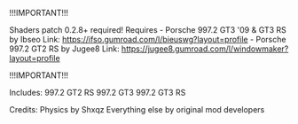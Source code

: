 !!!IMPORTANT!!!

Shaders patch 0.2.8+ required! 
Requires 
	- Porsche 997.2 GT3 '09 & GT3 RS by Ibseo
	  Link: https://ifso.gumroad.com/l/bieuswg?layout=profile
	- Porsche 997.2 GT2 RS by Jugee8
	  Link: https://jugee8.gumroad.com/l/windowmaker?layout=profile


!!!IMPORTANT!!!

Includes:
997.2 GT2 RS 
997.2 GT3
997.2 GT3 RS

Credits:
Physics by Shxqz
Everything else by original mod developers
